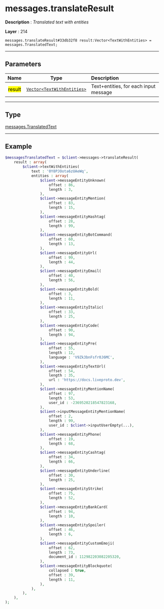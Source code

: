 # messages.translateResult

**Description** : *Translated text with entities*

**Layer** : 214

```tl
messages.translateResult#33db32f8 result:Vector<TextWithEntities> = messages.TranslatedText;
```

---

## Parameters

| Name | Type | Description |
| :---: | :---: | :--- |
| <mark>result</mark> | [`Vector<TextWithEntities>`](type/TextWithEntities) | Text+entities, for each input message |

---

## Type

[messages.TranslatedText](type/messages.TranslatedText)

---

## Example

```php
$messagesTranslatedText = $client->messages->translateResult(
	result : array(
		$client->textWithEntities(
			text : '0Y8PJOota6zUAeWq',
			entities : array(
				$client->messageEntityUnknown(
					offset : 86,
					length : 3,
				),
				$client->messageEntityMention(
					offset : 83,
					length : 15,
				),
				$client->messageEntityHashtag(
					offset : 28,
					length : 99,
				),
				$client->messageEntityBotCommand(
					offset : 60,
					length : 13,
				),
				$client->messageEntityUrl(
					offset : 99,
					length : 44,
				),
				$client->messageEntityEmail(
					offset : 40,
					length : 56,
				),
				$client->messageEntityBold(
					offset : 3,
					length : 11,
				),
				$client->messageEntityItalic(
					offset : 33,
					length : 25,
				),
				$client->messageEntityCode(
					offset : 90,
					length : 94,
				),
				$client->messageEntityPre(
					offset : 55,
					length : 12,
					language : 'V9Zk3bnFsfr0J6MC',
				),
				$client->messageEntityTextUrl(
					offset : 54,
					length : 35,
					url : 'https://docs.liveproto.dev',
				),
				$client->messageEntityMentionName(
					offset : 97,
					length : 53,
					user_id : -2369520218547823168,
				),
				$client->inputMessageEntityMentionName(
					offset : 2,
					length : 99,
					user_id : $client->inputUserEmpty(...),
				),
				$client->messageEntityPhone(
					offset : 19,
					length : 68,
				),
				$client->messageEntityCashtag(
					offset : 34,
					length : 66,
				),
				$client->messageEntityUnderline(
					offset : 30,
					length : 25,
				),
				$client->messageEntityStrike(
					offset : 75,
					length : 52,
				),
				$client->messageEntityBankCard(
					offset : 94,
					length : 10,
				),
				$client->messageEntitySpoiler(
					offset : 46,
					length : 6,
				),
				$client->messageEntityCustomEmoji(
					offset : 62,
					length : 73,
					document_id : 112982203082205320,
				),
				$client->messageEntityBlockquote(
					collapsed : true,
					offset : 39,
					length : 11,
				),
			),
		),
	),
);
```